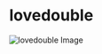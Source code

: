 # lovedouble

![lovedouble Image](https://cdn.jsdelivr.net/gh/ZhiJingHub/ZhiJingHub.github.io@e5e2e9f9c3e5d1ae9476cf5efb6c44d2fb42aefb/lovedouble/photo/lovedouble.png)
